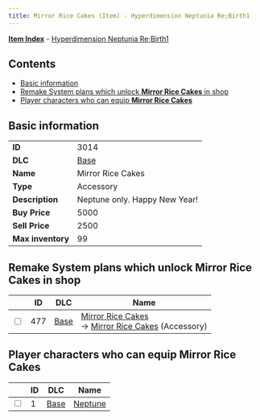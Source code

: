 ```yaml
---
title: Mirror Rice Cakes (Item) - Hyperdimension Neptunia Re;Birth1
---
```


[**Item Index**](/neptunia/rb1/item/index.html) - [Hyperdimension Neptunia Re;Birth1](/neptunia/rb1)

## Contents

- [Basic information](#basic-information)
- [Remake System plans which unlock **Mirror Rice Cakes** in shop](#remake-system-plans-which-unlock-mirror-rice-cakes-in-shop)
- [Player characters who can equip **Mirror Rice Cakes**](#player-characters-who-can-equip-mirror-rice-cakes)
## Basic information

|   |   |
| -- | -- |
| **ID** | 3014 |
| **DLC** | [Base](/neptunia/rb1/dlc/1-base.html) |
| **Name** | Mirror Rice Cakes |
| **Type** | Accessory |
| **Description** | Neptune only. Happy New Year! |
| **Buy Price** | 5000 |
| **Sell Price** | 2500 |
| **Max inventory** | 99 |


## Remake System plans which unlock **Mirror Rice Cakes** in shop

|    | ID | DLC | Name |
| -- | -- | --- | ---- |
| <input type="checkbox" id="rb1-remake-1-477" class="trackbox" /> | 477 | [Base](/neptunia/rb1/dlc/1-base.html) | [Mirror Rice Cakes](/neptunia/rb1/remake/1-477-mirror-rice-cakes.html)<br /> → [Mirror Rice Cakes](/neptunia/rb1/item/1-3014-mirror-rice-cakes.html) (Accessory) |


## Player characters who can equip **Mirror Rice Cakes**

|    | ID | DLC | Name |
| -- | -- | --- | ---- |
| <input type="checkbox" id="rb1-player-1-1" class="trackbox" /> | 1 | [Base](/neptunia/rb1/dlc/1-base.html) | [Neptune](/neptunia/rb1/player/1-1-neptune.html) |
